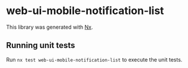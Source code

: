 # web-ui-mobile-notification-list

This library was generated with [Nx](https://nx.dev).

## Running unit tests

Run `nx test web-ui-mobile-notification-list` to execute the unit tests.
